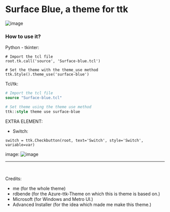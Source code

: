 # Surface Blue, a theme for ttk
![image](https://user-images.githubusercontent.com/72214351/124927330-25a1d100-e01c-11eb-9816-b0fe45b95623.png)

### How to use it?
Python - tkinter:
```python3
# Import the tcl file
root.tk.call('source', 'Surface-blue.tcl')

# Set the theme with the theme_use method
ttk.Style().theme_use('surface-blue')
```

Tcl/tk:
```tcl
# Import the tcl file
source "Surface-blue.tcl"

# Set theme using the theme use method
ttk::style theme use surface-blue
```

EXTRA ELEMENT:
- Switch:
```python3
switch = ttk.Checkbutton(root, text='Switch', style='Switch', variable=var)
```
image:
![image](https://user-images.githubusercontent.com/72214351/124929443-23407680-e01e-11eb-847f-04e10b5f2c70.png)

<hr>
<br>

Credits:
- me (for the whole theme)
- rdbende (for the Azure-ttk-Theme on which this is theme is based on.)
- Microsoft (for Windows and Metro UI.)
- Advanced Installer (for the idea which made me make this theme.)
